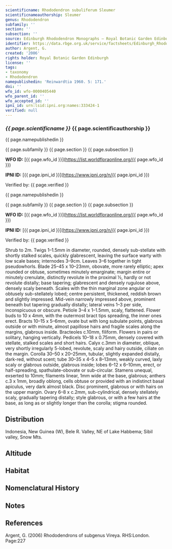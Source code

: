 ```yaml
---
scientificname: Rhododendron subuliferum Sleumer
scientificnameauthorship: Sleumer
genus: Rhododendron
subfamily: ''
section: ''
subsection: ''
source: Edinburgh Rhododendron Monographs – Royal Botanic Garden Edinburgh
identifier: https://data.rbge.org.uk/service/factsheets/Edinburgh_Rhododendron_Monographs.xhtml
author: Argent, G.
created: '2006'
rights holder: Royal Botanic Garden Edinburgh
license: ''
tags:
- taxonomy
- Rhododendron
namepublishedin: 'Reinwardtia 1960. 5: 171.'
doi: ''
wfo_id: wfo-0000405440
wfo_parent_id: ''
wfo_accepted_id: ''
ipni_id: urn:lsid:ipni.org:names:333424-1
verified: null
---
```

### _{{ page.scientificname }}_ {{ page.scientificauthorship }}
 {{ page.namepublishedin }}

{{ page.subfamily }} {{ page.section }} {{ page.subsection }}

**WFO ID:** [{{ page.wfo_id }}](https://list.worldfloraonline.org/{{ page.wfo_id }})

**IPNI ID:** [{{ page.ipni_id }}](https://www.ipni.org/n/{{ page.ipni_id }})

Verified by: {{ page.verified }}

 {{ page.namepublishedin }}

{{ page.subfamily }} {{ page.section }} {{ page.subsection }}

**WFO ID:** [{{ page.wfo_id }}](https://list.worldfloraonline.org/{{ page.wfo_id }})

**IPNI ID:** [{{ page.ipni_id }}](https://www.ipni.org/n/{{ page.ipni_id }})

Verified by: {{ page.verified }}



Shrub to 2m. Twigs 1–1.5mm in diameter, rounded, densely sub-stellate with shortly stalked scales, quickly glabrescent, leaving the surface warty with low scale bases; internodes 3–9cm. Leaves 3–6 together in tight pseudowhorls. Blade 25–45 x 10–23mm, obovate, more rarely elliptic; apex rounded or obtuse, sometimes minutely emarginate; margin entire or minutely crenulate, distinctly revolute in the proximal ½, hardly or not revolute distally; base tapering; glabrescent and densely rugulose above, densely scaly beneath. Scales with the thin marginal zone angular or obtusely sub-stellately lobed; centre persistent, thickened, reddish brown and slightly impressed. Mid-vein narrowly impressed above, prominent beneath but tapering gradually distally; lateral veins 1–3 per side, inconspicuous or obscure. Petiole 3–4 x 1–1.5mm, scaly, flattened. Flower buds to 10 x 4mm, with the outermost bract tips spreading, the inner ones erect. Bracts 10–15 x 5–6mm, ovate but with long subulate points, glabrous outside or with minute, almost papillose hairs and fra­gile scales along the margins, glabrous inside. Bracteoles c.10mm, filiform. Flowers in pairs or solitary, hanging vertically. Pedicels 10–18 x 0.75mm, densely covered with stellate, stalked scales and short hairs. Calyx c.3mm in diameter, oblique, very shortly irregularly 5-lobed, revolute, scaly and hairy outside, ciliate on the margin. Corolla 30–50 x 20–25mm, tubular, slightly expanded distally, dark-red, without scent; tube 30–35 x 4–5 x 8–13mm, weakly curved, laxly scaly or glabrous outside, glabrous inside; lobes 6–12 x 6–10mm, erect, or half-spreading, spathulate-obovate or sub-circular. Stamens unequal, exserted to 10mm; filaments linear, 1mm wide at the base, glabrous; anthers c.3 x 1mm, broadly oblong, cells obtuse or provided with an indistinct basal apiculus, very dark almost black. Disc prominent, glabrous or with hairs on the upper margin. Ovary 6–8 x c.2mm, sub-cylindrical, densely stellately scaly, gradually tapering distally; style glabrous, or with a few hairs at the base, as long as or slightly longer than the corolla; stigma rounded.

## Distribution
Indonesia, New Guinea (W), Bele R. Valley, NE of Lake Habbema; Sibil valley, Snow Mts.

## Altitude


## Habitat


## Nomenclatural History

                       
## Notes


## References

Argent, G. (2006) Rhododendrons of subgenus Vireya. RHS:London. Page:227
